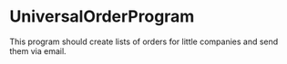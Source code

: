 # UniversalOrderProgram
This program should create lists of orders for little companies and send them via email.
